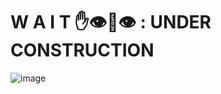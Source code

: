 
#   W A I T ✋👁👄👁 : UNDER CONSTRUCTION

![image](https://github.com/user-attachments/assets/5a55bd5c-c16d-4fb2-b012-4053c1607bae)
